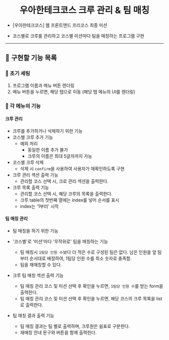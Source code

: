 
<h1 align="middle">우아한테크코스 크루 관리 & 팀 매칭</h1>

- [우아한테크코스] 웹 프론트엔드 프리코스 최종 미션

- 코스별로 크루를 관리하고 코스별 미션마다 팀을 매칭하는 프로그램 구현



---



## 🎯 구현할 기능 목록

### 📌 초기 세팅

1. 프로그램 이름과 메뉴 버튼 렌더링
2. 메뉴 버튼을 누르면, 해당 탭으로 이동 (해당 탭 메뉴의 UI를 렌더링)



### 📌 각 메뉴의 기능

#### 크루 관리

+ 크루를 추가하거나 삭제하기 위한 기능
+ 코스별 크루 추가 기능
  + 예외 처리
    + 동일한 이름 추가 불가
    + 크루의 이름은 최대 5글자까지 가능
+ 코스별 크루 삭제
  + 삭제 시 `confirm`을 사용하여 사용자가 재확인하도록 구현
+ 크루 관리 섹션 출력 기능
  + 관리할 코스 선택 시, 크로 관리 섹션을 출력한다.
+ 크루 목록 출력 기능
  + 관리할 코스 선택 시, 해당 크루의 목록을 출력한다.
  + 크루 table의 첫번째 열에는 index를 넣어 순서를 표시
  + index는 '1부터' 시작



#### 팀 매칭 관리

+ 팀 매칭을 하기 위한 기능

+ '코스별'로 '미션'마다 '무작위로' 팀을 매칭하는 기능
  + 팀 매칭시 `1팀당 인원 수`보다 더 적은 수로 구성된 팀은 없다. 남은 인원을 앞 팀부터 순서대로 배정하여, 1팀당 인원 수를 최소 숫자로 충족함.
  + 팀을 재매칭할 수 있다.
+ 크루 팀 매칭 섹션 출력 기능
  + 팀 매칭 관리 코스 및 미션 선택 후 확인을 누르면, `1팀당 인원 수`를 받는 form을 출력한다. 
  + 팀 매칭 관리 코스 및 미션 선택 후 확인을 누르면, 해당 코스의 크루 목록을 list로 출력한다.
+ 팀 매칭 결과 출력 기능
  + 팀 매칭 결과는 팀 별로 출력하며, 크루원은 쉼표로 구분한다.
  + 재매칭 안내 문구와 버튼을 함께 출력한다.

